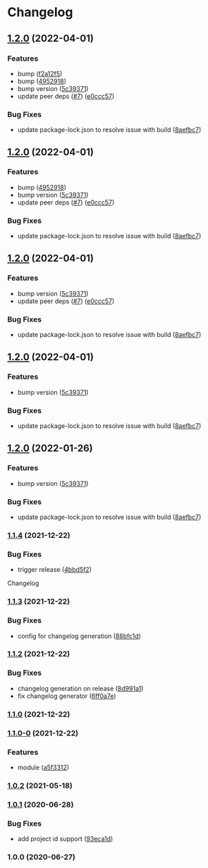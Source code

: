 # Changelog

## [1.2.0](https://github.com/speakbox/nestjs-firebase-admin/compare/v1.1.4...v1.2.0) (2022-04-01)


### Features

* bump ([f2a12f5](https://github.com/speakbox/nestjs-firebase-admin/commit/f2a12f581f3d5aec038bfe6ffbc518ef64af94d6))
* bump ([4952918](https://github.com/speakbox/nestjs-firebase-admin/commit/4952918a0d89dfe98cb340be3bd02ff3cacb2e83))
* bump version ([5c39371](https://github.com/speakbox/nestjs-firebase-admin/commit/5c393717392e08ff748ca603434af25bf0813d04))
* update peer deps ([#7](https://github.com/speakbox/nestjs-firebase-admin/issues/7)) ([e0ccc57](https://github.com/speakbox/nestjs-firebase-admin/commit/e0ccc57884a0da4cd944f8ea2d73e98598c3e423))


### Bug Fixes

* update package-lock.json to resolve issue with build ([8aefbc7](https://github.com/speakbox/nestjs-firebase-admin/commit/8aefbc7e770ce397161e04af9b3579f471b01daf))

## [1.2.0](https://github.com/speakbox/nestjs-firebase-admin/compare/v1.1.4...v1.2.0) (2022-04-01)


### Features

* bump ([4952918](https://github.com/speakbox/nestjs-firebase-admin/commit/4952918a0d89dfe98cb340be3bd02ff3cacb2e83))
* bump version ([5c39371](https://github.com/speakbox/nestjs-firebase-admin/commit/5c393717392e08ff748ca603434af25bf0813d04))
* update peer deps ([#7](https://github.com/speakbox/nestjs-firebase-admin/issues/7)) ([e0ccc57](https://github.com/speakbox/nestjs-firebase-admin/commit/e0ccc57884a0da4cd944f8ea2d73e98598c3e423))


### Bug Fixes

* update package-lock.json to resolve issue with build ([8aefbc7](https://github.com/speakbox/nestjs-firebase-admin/commit/8aefbc7e770ce397161e04af9b3579f471b01daf))

## [1.2.0](https://github.com/speakbox/nestjs-firebase-admin/compare/v1.1.4...v1.2.0) (2022-04-01)


### Features

* bump version ([5c39371](https://github.com/speakbox/nestjs-firebase-admin/commit/5c393717392e08ff748ca603434af25bf0813d04))
* update peer deps ([#7](https://github.com/speakbox/nestjs-firebase-admin/issues/7)) ([e0ccc57](https://github.com/speakbox/nestjs-firebase-admin/commit/e0ccc57884a0da4cd944f8ea2d73e98598c3e423))


### Bug Fixes

* update package-lock.json to resolve issue with build ([8aefbc7](https://github.com/speakbox/nestjs-firebase-admin/commit/8aefbc7e770ce397161e04af9b3579f471b01daf))

## [1.2.0](https://github.com/speakbox/nestjs-firebase-admin/compare/v1.1.4...v1.2.0) (2022-04-01)


### Features

* bump version ([5c39371](https://github.com/speakbox/nestjs-firebase-admin/commit/5c393717392e08ff748ca603434af25bf0813d04))


### Bug Fixes

* update package-lock.json to resolve issue with build ([8aefbc7](https://github.com/speakbox/nestjs-firebase-admin/commit/8aefbc7e770ce397161e04af9b3579f471b01daf))

## [1.2.0](https://github.com/speakbox/nestjs-firebase-admin/compare/v1.1.4...v1.2.0) (2022-01-26)


### Features

* bump version ([5c39371](https://github.com/speakbox/nestjs-firebase-admin/commit/5c393717392e08ff748ca603434af25bf0813d04))


### Bug Fixes

* update package-lock.json to resolve issue with build ([8aefbc7](https://github.com/speakbox/nestjs-firebase-admin/commit/8aefbc7e770ce397161e04af9b3579f471b01daf))

### [1.1.4](https://github.com/speakbox/nestjs-firebase-admin/compare/v1.1.3...v1.1.4) (2021-12-22)


### Bug Fixes

* trigger release ([4bbd5f2](https://github.com/speakbox/nestjs-firebase-admin/commit/4bbd5f2135429dbb5c1eafe90a8ed5cef2f2bf50))

Changelog

### [1.1.3](https://github.com/speakbox/nestjs-firebase-admin/compare/v1.1.2...v1.1.3) (2021-12-22)


### Bug Fixes

* config for changelog generation ([88bfc1d](https://github.com/speakbox/nestjs-firebase-admin/commit/88bfc1de841ba8ce45c31c8f8ca088920fa716c2))

### [1.1.2](https://github.com/speakbox/nestjs-firebase-admin/compare/v1.1.1...v1.1.2) (2021-12-22)


### Bug Fixes

* changelog generation on release ([8d991a1](https://github.com/speakbox/nestjs-firebase-admin/commit/8d991a17660a5d787b2a78a9d7f25ac7b5d36424))
* fix changelog generator ([6ff0a7e](https://github.com/speakbox/nestjs-firebase-admin/commit/6ff0a7e1c591ba6cf54c733c8be4fb190035d6c2))

### [1.1.0](https://github.com/speakbox/nestjs-firebase-admin/compare/v1.1.0-0...v1.1.0) (2021-12-22)

### [1.1.0-0](https://github.com/speakbox/nestjs-firebase-admin/compare/v1.0.2...v1.1.0-0) (2021-12-22)


### Features

* module ([a5f3312](https://github.com/speakbox/nestjs-firebase-admin/commit/a5f331211435b3d83ceb9d7e8c1713c7b5270e97))

### [1.0.2](https://github.com/speakbox/nestjs-firebase-admin/compare/v1.0.1...v1.0.2) (2021-05-18)

### [1.0.1](https://github.com/speakbox/nestjs-firebase-admin/compare/v1.0.0...v1.0.1) (2020-06-28)


### Bug Fixes

* add project id support ([93eca1d](https://github.com/speakbox/nestjs-firebase-admin/commit/93eca1d48d01b72ee8fd075d50a2d05d61b967a0))

### 1.0.0 (2020-06-27)
